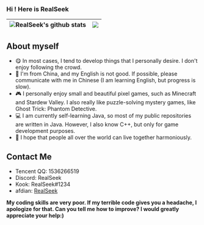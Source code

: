 ### Hi ! Here is RealSeek

| <img align="center" src="https://github-readme-stats.vercel.app/api?username=RealSeek&show_icons=true&count_private=true&include_all_commits=true&hide_border=true&theme=tokyonight" alt="RealSeek's github stats" /> | <img align="center" src="https://github-readme-stats.vercel.app/api/top-langs/?username=RealSeek&layout=compact&hide_border=true&theme=tokyonight&langs_count=8&hide=HTML,CSS" /> |
|-----------------------------------------------------------------------------------------------------------------------------------------------------------------------------------------------------------------------| ------------- |

## About myself

- 😋 In most cases, I tend to develop things that I personally desire. I don't enjoy following the crowd.
- 💖 I'm from China, and my English is not good. If possible, please communicate with me in Chinese (I am learning English, but progress is slow).
- 🎮 I personally enjoy small and beautiful pixel games, such as Minecraft and Stardew Valley. I also really like puzzle-solving mystery games, like Ghost Trick: Phantom Detective.
- 💻 I am currently self-learning Java, so most of my public repositories are written in Java. However, I also know C++, but only for game development purposes.
- 🌈  I hope that people all over the world can live together harmoniously.

## Contact Me
- Tencent QQ: 1536266519
- Discord: RealSeek
- Kook: RealSeek#1234
- afdian: [RealSeek](https://afdian.net/a/realseek)

**My coding skills are very poor. If my terrible code gives you a headache, I apologize for that. Can you tell me how to improve? I would greatly appreciate your help:)**
